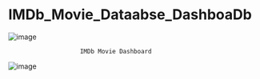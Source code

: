 # IMDb_Movie_Dataabse_DashboaDb				
 ![image](https://github.com/user-attachments/assets/4b7600ba-8f15-4a3e-91ff-7eb7e9036015)
 																							
						IMDb Movie Dashboard																	
																							
																							
																							
																							
																							
																							
																							
																							
																							
																							
																							
																							
																							
																							
																							
																							
																							
																							
																							
																							
																							
																							
																							
																							
																							
																							
																							
																							
																							
																							
																							
																							
																							
																							
																							
																							
																							
																							
																							
																							
																							
																							
																							
																							
																							
																							
																							
																							
																							
																							
																							
																							
																							
																							
																							
																							
																							
																							
																							
																							
																							
																							
																							
																							
																							
																							
																							
																							
![image](https://github.com/user-attachments/assets/5a14fb82-95e1-4fda-8d39-d64fb3bec78c)


